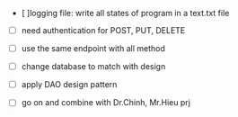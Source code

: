 - [ ]logging file: write all states of program in a text.txt file
- [ ] need authentication for POST, PUT, DELETE
- [ ] use the same endpoint with all method
- [ ] change database to match with design
- [ ] apply DAO design pattern
- [ ] go on and combine with Dr.Chinh, Mr.Hieu prj

